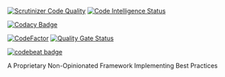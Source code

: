 [![Scrutinizer Code Quality](https://scrutinizer-ci.com/g/benanamen/perfect-app-framework/badges/quality-score.png?b=master&s=52312a0bd512f5b11208d196f7464c7f99a94a40)](https://scrutinizer-ci.com/g/benanamen/perfect-app-framework/?branch=master)
[![Code Intelligence Status](https://scrutinizer-ci.com/g/benanamen/perfect-app-framework/badges/code-intelligence.svg?b=master&s=181b301b3ee080e6d459b99c9f66771867d6eb3c)](https://scrutinizer-ci.com/code-intelligence)

[![Codacy Badge](https://app.codacy.com/project/badge/Grade/758f835ee5c043a7add42de4805e0725)](https://www.codacy.com/gh/benanamen/perfect-app-framework/dashboard?utm_source=github.com&amp;utm_medium=referral&amp;utm_content=benanamen/perfect-app-framework&amp;utm_campaign=Badge_Grade)

[![CodeFactor](https://www.codefactor.io/repository/github/benanamen/perfect-app-framework/badge)](https://www.codefactor.io/repository/github/benanamen/perfect-app-framework)
[![Quality Gate Status](https://sonarcloud.io/api/project_badges/measure?project=benanamen_perfect-app-framework&metric=alert_status)](https://sonarcloud.io/dashboard?id=benanamen_perfect-app-framework)

[![codebeat badge](https://codebeat.co/badges/c36874dd-867c-4afb-b081-b9219d4bb24a)](https://codebeat.co/projects/github-com-benanamen-perfect-app-framework-master)

A Proprietary Non-Opinionated Framework Implementing Best Practices
